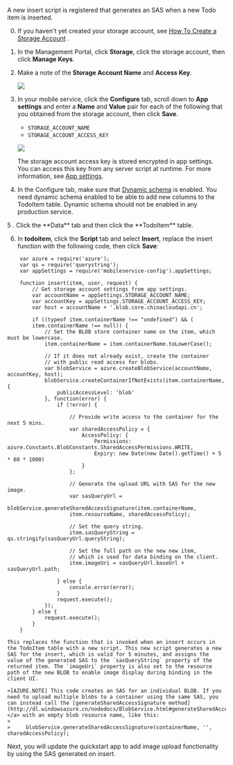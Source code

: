 A new insert script is registered that generates an SAS when a new Todo item is inserted.

0. If you haven't yet created your storage account, see [How To Create a Storage <!-- deleted by customization Account](/documentation/articles/storage-create-storage-account) --><!-- keep by customization: begin --> Account](/documentation/articles//storage-create-storage-account) <!-- keep by customization: end -->.

1. In the Management Portal, click **Storage**, click the storage account, then click **Manage Keys**. 

2. Make a note of the **Storage Account Name** and **Access Key**.

   	![](./media/mobile-services-configure-blob-storage/mobile-blob-storage-account-keys.png)

3. In your mobile service, click the **Configure** tab, scroll down to **App settings** and enter a **Name** and **Value** pair for each of the following that you obtained from the storage account, then click **Save**.

	+ `STORAGE_ACCOUNT_NAME`
	+ `STORAGE_ACCOUNT_ACCESS_KEY`

	![](./media/mobile-services-configure-blob-storage/mobile-blob-storage-app-settings.png)

	The storage account access key is stored encrypted in app settings. You can access this key from any server script at runtime. For more information, see [App settings].

4. In the Configure tab, make sure that [Dynamic schema](http://msdn.microsoft.com/zh-cn/library/azure/b6bb7d2d-35ae-47eb-a03f-6ee393e170f7) is enabled. You need dynamic schema enabled to be able to add new columns to the TodoItem table. Dynamic schema should not be enabled in any production service.

<!-- deleted by customization 4 --><!-- keep by customization: begin --> 5 <!-- keep by customization: end -->. Click the **Data** tab and then click the **TodoItem** table.

<!-- deleted by customization
5.  In **todoitem**, click the **Script** tab and select **Insert**, replace the insert function with the following code, then click **Save**:
-->
<!-- keep by customization: begin -->

6.  In **todoitem**, click the **Script** tab and select **Insert**, replace the insert function with the following code, then click **Save**:
<!-- keep by customization: end -->

		var azure = require('azure');
		var qs = require('querystring');
		var appSettings = require('mobileservice-config').appSettings;
		
		function insert(item, user, request) {
		    // Get storage account settings from app settings. 
		    var accountName = appSettings.STORAGE_ACCOUNT_NAME;
		    var accountKey = appSettings.STORAGE_ACCOUNT_ACCESS_KEY;
		    var host = accountName + '.blob.core.chinacloudapi.cn';
		
		    if ((typeof item.containerName !== "undefined") && (
		    item.containerName !== null)) {
		        // Set the BLOB store container name on the item, which must be lowercase.
		        item.containerName = item.containerName.toLowerCase();
		
		        // If it does not already exist, create the container 
		        // with public read access for blobs.        
		        var blobService = azure.createBlobService(accountName, accountKey, host);
		        blobService.createContainerIfNotExists(item.containerName, {
		            publicAccessLevel: 'blob'
		        }, function(error) {
		            if (!error) {
		
		                // Provide write access to the container for the next 5 mins.        
		                var sharedAccessPolicy = {
		                    AccessPolicy: {
		                        Permissions: azure.Constants.BlobConstants.SharedAccessPermissions.WRITE,
		                        Expiry: new Date(new Date().getTime() + 5 * 60 * 1000)
		                    }
		                };
		
		                // Generate the upload URL with SAS for the new image.
		                var sasQueryUrl = 
		                blobService.generateSharedAccessSignature(item.containerName, 
		                item.resourceName, sharedAccessPolicy);
		
		                // Set the query string.
		                item.sasQueryString = qs.stringify(sasQueryUrl.queryString);
		
		                // Set the full path on the new new item, 
		                // which is used for data binding on the client. 
		                item.imageUri = sasQueryUrl.baseUrl + sasQueryUrl.path;
		
		            } else {
		                console.error(error);
		            }
		            request.execute();
		        });
		    } else {
		        request.execute();
		    }
		}

   	This replaces the function that is invoked when an insert occurs in the TodoItem table with a new script. This new script generates a new SAS for the insert, which is valid for 5 minutes, and assigns the value of the generated SAS to the `sasQueryString` property of the returned item. The `imageUri` property is also set to the resource path of the new BLOB to enable image display during binding in the client UI.

	>[AZURE.NOTE] This code creates an SAS for an individual BLOB. If you need to upload multiple blobs to a container using the same SAS, you can instead call the [generateSharedAccessSignature method](http://dl.windowsazure.cn/nodedocs/BlobService.html#generateSharedAccessSignature)</a> with an empty blob resource name, like this: 
	>                 
	>     blobService.generateSharedAccessSignature(containerName, '', sharedAccessPolicy);

Next, you will update the quickstart app to add image upload functionality by using the SAS generated on insert.
 
<!-- Anchors. -->

<!-- Images. -->

<!-- URLs. -->
[App settings]: http://msdn.microsoft.com/zh-cn/library/azure/b6bb7d2d-35ae-47eb-a03f-6ee393e170f7
